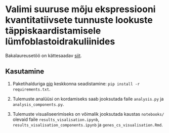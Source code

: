 # Valimi suuruse mõju ekspressiooni kvantitatiivsete tunnuste lookuste täppiskaardistamisele lümfoblastoidrakuliinides

Bakalaureusetöö on kättesaadav [siit]().


## Kasutamine
1. Paketihalduriga [pip](https://pypi.org/project/pip/) keskkonna seadistamine: 
`pip install -r requirements.txt`.

2. Tulemuste analüüsi on kordamiseks saab jooksutada faile `analysis.py` ja `analysis_components.py`.

3. Tulemuste visualiseerimiseks on võimalik jooksutada kaustas `notebooks/` olevaid faile `results_visalisation.ipynb`, 
   `results_visalisation_components.ipynb` ja `genes_cs_visualisation.Rmd`.
 
